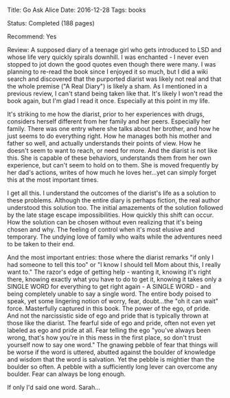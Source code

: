 Title: Go Ask Alice
Date: 2016-12-28
Tags: books	

Status: Completed (188 pages)

Recommend: Yes

Review: A supposed diary of a teenage girl who gets introduced to LSD and whose life very quickly spirals downhill. I 
was enchanted - I never even stopped to jot down the good quotes even though there were many. I was planning to 
re-read the book since I enjoyed it so much, but I did a wiki search and discovered that the purported 
diarist was likely not real and that the whole premise ("A Real Diary") is likely a sham. As I mentioned in a previous 
review, I can't stand being taken like that. It's likely I won't read the book again, but I'm glad I read it once. 
Especially at this point in my life.

It's striking to me how the diarist, prior to her experiences with drugs, considers herself different from her family 
and her peers. Especially her family. There was one entry where she talks about her brother, and how he just seems to 
do everything right. How he manages both his mother and father so well, and actually understands their points of view. 
How he doesn't seem to want to reach, or need for more. And the diarist is not like this. She is capable of these 
behaviors, understands them from her own experience, but can't seem to hold on to them. She is moved frequently by her 
dad's actions, writes of how much he loves her...yet can simply forget this at the most important times. 

I get all this. I understand the outcomes of the diarist's life as a solution to these problems. Although the entire 
diary is perhaps fiction, the real author understood this solution too. The initial amazements of the solution 
followed by the late stage escape impossibilities. How quickly this shift can occur. How the solution can be chosen 
without even realizing that it's being chosen and why. The feeling of control when it's most elusive and temporary. 
The undying love of family who waits while the adventures need to be taken to their end. 

And the most important entries: those where the diarist remarks "if only I had someone to tell this too" or "I know I 
should tell Mom about this, I really want to." The razor's edge of getting help - wanting it, knowing it's right 
there, knowing exactly what you have to do to get it, knowing it takes only a SINGLE WORD for everything to get right 
again - A SINGLE WORD - and being completely unable to say a single word. The entire body poised to speak, yet some 
lingering notion of worry, fear, doubt...the "oh it can wait" force. Masterfully captured in this book. The power of 
the ego, of pride. And not the narcissistic side of ego and pride that is typically thrown at those like the diarist. 
The fearful side of ego and pride, often not even yet labeled as ego and pride at all. Fear telling the ego "you've 
always been wrong, that's how you're in this mess in the first place, so don't trust yourself now to say one word." 
The gnawing pebble of fear that things will be worse if the word is uttered, abutted against the boulder of knowledge 
and wisdom that the word is salvation. Yet the pebble is mightier than the boulder so often. A pebble with a 
sufficiently long lever can overcome any boulder. Fear can always be long enough. 

If only I'd said one word. Sarah...  
